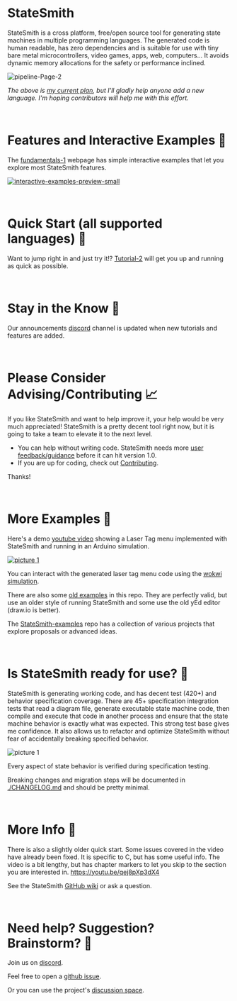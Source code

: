 # StateSmith
StateSmith is a cross platform, free/open source tool for generating state machines in multiple programming languages. The generated code is human readable, has zero dependencies and is suitable for use with tiny bare metal microcontrollers, video games, apps, web, computers... It avoids dynamic memory allocations for the safety or performance inclined.

![pipeline-Page-2](https://user-images.githubusercontent.com/274012/228115188-7a711715-099f-4fd7-9555-a14d973add8e.png)

*The above is [my current plan](https://github.com/StateSmith/StateSmith/wiki/Multiple-Language-Support), but I'll gladly help anyone add a new language. I'm hoping contributors will help me with this effort.*



<br>

# Features and Interactive Examples 🌟
The [fundamentals-1](https://statesmith.github.io/fundamentals-1/) webpage has simple interactive examples that let you explore most StateSmith features.

[![interactive-examples-preview-small](https://user-images.githubusercontent.com/274012/230135908-ce14fd9f-c459-4b54-8c39-a3a8129956bd.gif)](https://statesmith.github.io/fundamentals-1/)



<br>

# Quick Start (all supported languages) 🚀
Want to jump right in and just try it!?
[Tutorial-2](https://github.com/StateSmith/tutorial-2) will get you up and running as quick as possible.





<br>

# Stay in the Know 📰
Our announcements [discord](https://discord.com/invite/rNxNGQXWsU) channel is updated when new tutorials and features are added.





<br>

# Please Consider Advising/Contributing 📈
If you like StateSmith and want to help improve it, your help would be very much appreciated! StateSmith is a pretty decent tool right now, but it is going to take a team to elevate it to the next level.

* You can help without writing code. StateSmith needs more [user feedback/guidance](https://github.com/StateSmith/StateSmith/wiki/User-Feedback) before it can hit version 1.0.
* If you are up for coding, check out [Contributing](https://github.com/StateSmith/StateSmith/wiki/Contributing).

Thanks!




<br>

# More Examples 🔫

Here's a demo [youtube video](https://www.youtube.com/watch?v=9czSDothuzM) showing a Laser Tag menu implemented with StateSmith and running in an Arduino simulation.

[![picture 1](images/main-lasertag-demo1.png)](https://www.youtube.com/watch?v=9czSDothuzM)

You can interact with the generated laser tag menu code using the [wokwi simulation](https://wokwi.com/projects/351165738904453719).

There are also some [old examples](./examples/README.md) in this repo. They are perfectly valid, but use an older style of running StateSmith and some use the old yEd editor (draw.io is better).

The [StateSmith-examples](https://github.com/StateSmith/StateSmith-examples) repo has a collection of various projects that explore proposals or advanced ideas.





<br>

# Is StateSmith ready for use? 🧪
StateSmith is generating working code, and has decent test (420+) and behavior specification coverage. There are 45+ specification integration tests that read a diagram file, generate executable state machine code, then compile and execute that code in another process and ensure that the state machine behavior is exactly what was expected. This strong test base gives me confidence. It also allows us to refactor and optimize StateSmith without fear of accidentally breaking specified behavior.

![picture 1](images/test-coverage-2022-12.png)  

Every aspect of state behavior is verified during specification testing.

Breaking changes and migration steps will be documented in [./CHANGELOG.md](./CHANGELOG.md) and should be pretty minimal.




<br>

# More Info 📖
There is also a slightly older quick start. Some issues covered in the video have already been fixed. It is specific to C, but has some useful info. The video is a bit lengthy, but has chapter markers to let you skip to the section you are interested in. https://youtu.be/qej8pXp3dX4

See the StateSmith [GitHub wiki](https://github.com/StateSmith/StateSmith/wiki) or ask a question.




<br>

# Need help? Suggestion? Brainstorm? 🙋
Join us on [discord](https://discord.com/invite/rNxNGQXWsU).

Feel free to open a [github issue](https://github.com/StateSmith/StateSmith/issues).

Or you can use the project's [discussion space](https://github.com/StateSmith/StateSmith/discussions).

